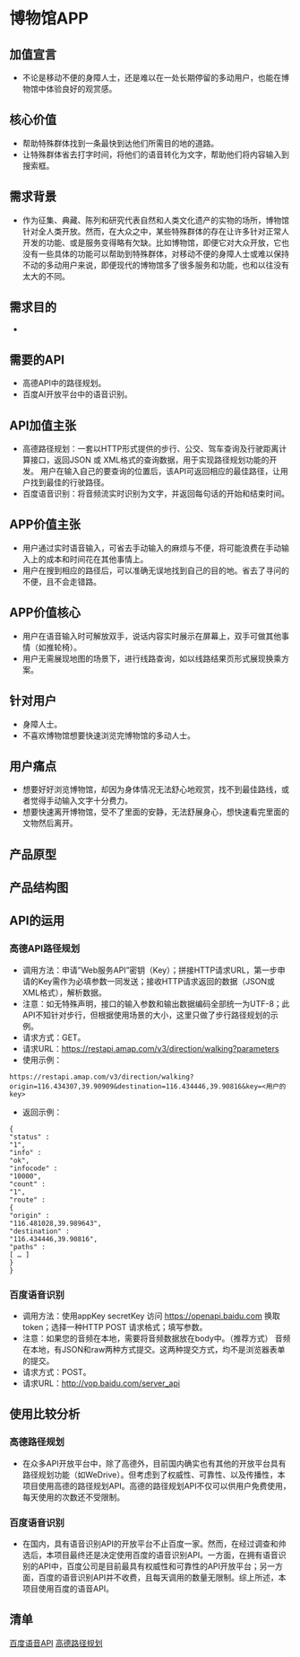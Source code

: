 # 博物馆APP

## 加值宣言
- 不论是移动不便的身障人士，还是难以在一处长期停留的多动用户，也能在博物馆中体验良好的观赏感。

## 核心价值
- 帮助特殊群体找到一条最快到达他们所需目的地的道路。
- 让特殊群体省去打字时间，将他们的语音转化为文字，帮助他们将内容输入到搜索框。

## 需求背景
- 作为征集、典藏、陈列和研究代表自然和人类文化遗产的实物的场所，博物馆针对全人类开放。然而，在大众之中，某些特殊群体的存在让许多针对正常人开发的功能、或是服务变得略有欠缺。比如博物馆，即便它对大众开放，它也没有一些具体的功能可以帮助到特殊群体，对移动不便的身障人士或难以保持不动的多动用户来说，即便现代的博物馆多了很多服务和功能，也和以往没有太大的不同。

## 需求目的
- 

## 需要的API
- 高德API中的路径规划。
- 百度AI开放平台中的语音识别。

## API加值主张
- 高德路径规划：一套以HTTP形式提供的步行、公交、驾车查询及行驶距离计算接口，返回JSON 或 XML格式的查询数据，用于实现路径规划功能的开发。 用户在输入自己的要查询的位置后，该API可返回相应的最佳路径，让用户找到最佳的行驶路径。
- 百度语音识别：将音频流实时识别为文字，并返回每句话的开始和结束时间。

## APP价值主张
- 用户通过实时语音输入，可省去手动输入的麻烦与不便，将可能浪费在手动输入上的成本和时间花在其他事情上。
- 用户在搜到相应的路径后，可以准确无误地找到自己的目的地。省去了寻问的不便，且不会走错路。

## APP价值核心
- 用户在语音输入时可解放双手，说话内容实时展示在屏幕上，双手可做其他事情（如推轮椅）。
- 用户无需展现地图的场景下，进行线路查询，如以线路结果页形式展现换乘方案。

## 针对用户
- 身障人士。
- 不喜欢博物馆想要快速浏览完博物馆的多动人士。

## 用户痛点
- 想要好好浏览博物馆，却因为身体情况无法舒心地观赏，找不到最佳路线，或者觉得手动输入文字十分费力。
- 想要快速离开博物馆，受不了里面的安静，无法舒展身心，想快速看完里面的文物然后离开。

## 产品原型

## 产品结构图

## API的运用
### 高德API路径规划
- 调用方法：申请”Web服务API”密钥（Key）；拼接HTTP请求URL，第一步申请的Key需作为必填参数一同发送；接收HTTP请求返回的数据（JSON或XML格式），解析数据。
- 注意：如无特殊声明，接口的输入参数和输出数据编码全部统一为UTF-8；此API不知针对步行，但根据使用场景的大小，这里只做了步行路径规划的示例。
- 请求方式：GET。
- 请求URL：https://restapi.amap.com/v3/direction/walking?parameters
- 使用示例：
```
https://restapi.amap.com/v3/direction/walking?origin=116.434307,39.90909&destination=116.434446,39.90816&key=<用户的key>
```
- 返回示例：
```
{
"status" :
"1",
"info" :
"ok",
"infocode" :
"10000",
"count" :
"1",
"route" :
{
"origin" :
"116.481028,39.989643",
"destination" :
"116.434446,39.90816",
"paths" :
[ … ]
}
}
```

### 百度语音识别
- 调用方法：使用appKey secretKey 访问 https://openapi.baidu.com 换取 token；选择一种HTTP POST 请求格式；填写参数。
- 注意：如果您的音频在本地，需要将音频数据放在body中。（推荐方式） 音频在本地，有JSON和raw两种方式提交。这两种提交方式，均不是浏览器表单的提交。
- 请求方式：POST。
- 请求URL：http://vop.baidu.com/server_api

## 使用比较分析
### 高德路径规划
- 在众多API开放平台中，除了高德外，目前国内确实也有其他的开放平台具有路径规划功能（如WeDrive）。但考虑到了权威性、可靠性、以及传播性，本项目使用高德的路径规划API。高德的路径规划API不仅可以供用户免费使用，每天使用的次数还不受限制。

### 百度语音识别
- 在国内，具有语音识别API的开放平台不止百度一家。然而，在经过调查和帅选后，本项目最终还是决定使用百度的语音识别API。一方面，在拥有语音识别的API中，百度公司是目前最具有权威性和可靠性的API开放平台；另一方面，百度的语音识别API并不收费，且每天调用的数量无限制。综上所述，本项目使用百度的语音API。

## 清单

[百度语音API](https://ai.baidu.com/tech/speech)
[高德路径规划](https://lbs.amap.com/api/webservice/guide/api/direction/)